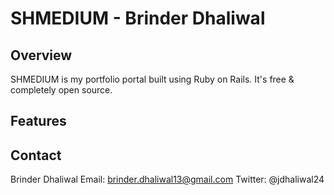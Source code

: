 # SHMEDIUM - Brinder Dhaliwal


## Overview

SHMEDIUM is my portfolio portal built using Ruby on Rails. It's free &amp; completely open source.

## Features


## Contact
Brinder Dhaliwal
Email: brinder.dhaliwal13@gmail.com
Twitter: @jdhaliwal24

